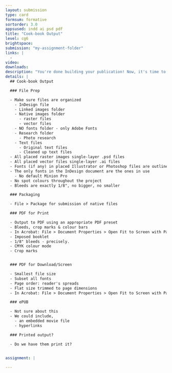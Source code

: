 ```yaml
---
layout: submission
type: card
formsum: formative
sortorder: 3.0
appsused: indd ai psd pdf
title: "Cook-book Output"
level: cg6
brightspace: 
submission: "my-assignment-folder"
links: |
  - 
video: 
downloads: 
description: "You're done building your publication! Now, it's time to output the document for the designated intents."
details: |
  ## Cook-book Output

  ### File Prep

  - Make sure files are organized
    - InDesign file
    - Linked images folder
    - Native images folder
      - raster files
      - vector files
    - NO fonts folder - only Adobe Fonts
    - Research folder
      - Photo research
    - Text files
      - Original text files
      - Cleaned up text files
  - All placed raster images single-layer .psd files
  - All placed vector files single-layer .ai files
  - Fonts (if any) in placed Illustrator or Photoshop files are outlined in a duplicate file
  - The only fonts in the InDesign document are the ones in use
    - No default Minion Pro
  - No spot colours throughout the project
  - Bleeds are exactly 1/8", no bigger, no smaller

  ### Packaging

  - File > Package for submission of native files

  ### PDF for Print

  - Output to PDF using an appropriate PDF preset
  - Bleeds, crop marks & colour bars
  - In Acrobat: File > Document Properties > Open Fit to Screen with Pages panel
  - Imposed booklet
  - 1/8" bleeds - precisely.
  - CMYK colour mode
  - Crop marks


  ### PDF for Download/Screen

  - Smallest file size
  - Subset all fonts
  - Page order: reader's spreads
  - Flat size trimmed to page dimensions
  - In Acrobat: File > Document Properties > Open Fit to Screen with Pages panel

  ### ePUB

  - Not sure about this
  - We could include,
    - an embedded movie file
    - hyperlinks

  ### Printed output?

  - Do we have them print it?


assignment: |
  
---
```

